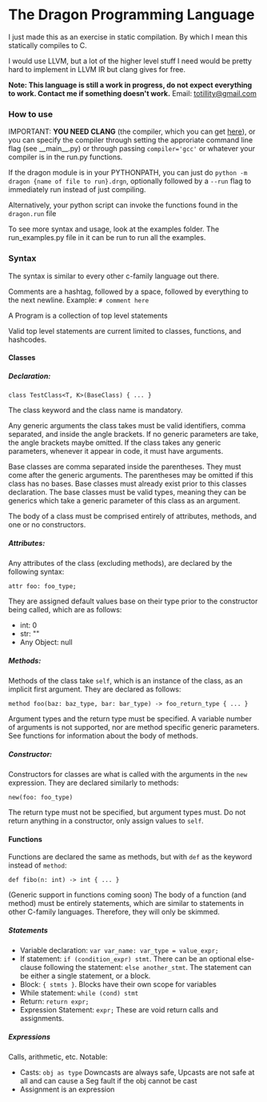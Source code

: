 # **The Dragon Programming Language**

I just made this as an exercise in static compilation. By which I mean this statically compiles to C.

I would use LLVM, but a lot of the higher level stuff I need would be pretty hard to 
implement in LLVM IR but clang gives for free.

**Note: This language is still a work in progress, do not expect everything to work. Contact me if something doesn't work.**
Email: totillity@gmail.com

### How to use

IMPORTANT: **YOU NEED CLANG** (the compiler, which you can get [here](http://releases.llvm.org/download.html#8.0.0)), 
or you can specify the compiler through setting the 
approriate command line flag (see \_\_main__.py) or through passing `compiler='gcc'` or whatever your compiler is in the 
run.py functions.

If the dragon module is in your PYTHONPATH, you can just do `python -m dragon {name of file to run}.drgn`, 
optionally followed by a `--run` flag to immediately run instead of just compiling.

Alternatively, your python script can invoke the functions found in the `dragon.run` file

To see more syntax and usage, look at the examples folder. The run_examples.py file in it can be run to run all the examples.

### Syntax
The syntax is similar to every other c-family language out there.

Comments are a hashtag, followed by a space, followed by everything to the next newline.
Example: `# comment here`

A Program is a collection of top level statements

Valid top level statements are current limited to classes, functions, and hashcodes.

#### Classes

##### Declaration:

`class TestClass<T, K>(BaseClass) { ... }`

The class keyword and the class name is mandatory. 

Any generic arguments the class takes must be valid identifiers, comma separated, and inside the angle brackets.
If no generic parameters are take, the angle brackets maybe omitted.
If the class takes any generic parameters, whenever it appear in code, it must have arguments. 

Base classes are comma separated inside the parentheses. They must come after the generic arguments.
The parentheses may be omitted if this class has no bases.
Base classes must already exist prior to this classes declaration. 
The base classes must be valid types, meaning they can be generics which take a generic parameter of this class as an argument.

The body of a class must be comprised entirely of attributes, methods, and one or no constructors.

##### Attributes:

Any attributes of the class (excluding methods), are declared by the following syntax:

`attr foo: foo_type;`

They are assigned default values base on their type prior to the constructor being called, which are as follows:
* int: 0
* str: ""
* Any Object: null


##### Methods:

Methods of the class take `self`, which is an instance of the class, as an implicit first argument. They are declared as follows:

`method foo(baz: baz_type, bar: bar_type) -> foo_return_type { ... }`

Argument types and the return type must be specified. A variable number of arguments is not supported, nor are method specific generic parameters.
See functions for information about the body of methods.


##### Constructor:

Constructors for classes are what is called with the arguments in the `new` expression. They are declared similarly to methods:

`new(foo: foo_type)`

The return type must not be specified, but argument types must. Do not return anything in a constructor, only assign values to `self`.


#### Functions

Functions are declared the same as methods, but with `def` as the keyword instead of `method`:

`def fibo(n: int) -> int { ... }`

(Generic support in functions coming soon)
The body of a function (and method) must be entirely statements, which are similar to statements in other C-family languages. Therefore, they will only be skimmed.

##### Statements

* Variable declaration: `var var_name: var_type = value_expr;`
* If statement: `if (condition_expr) stmt`. There can be an optional else-clause following the statement: `else another_stmt`. The statement can be either a single statement, or a block.
* Block: `{ stmts }`. Blocks have their own scope for variables
* While statement: `while (cond) stmt`
* Return: `return expr;`
* Expression Statement: `expr;` These are void return calls and assignments.


##### Expressions
Calls, arithmetic, etc.
Notable:

* Casts: `obj as type` Downcasts are always safe, Upcasts are not safe at all and can cause a Seg fault if the obj cannot be cast
* Assignment is an expression
